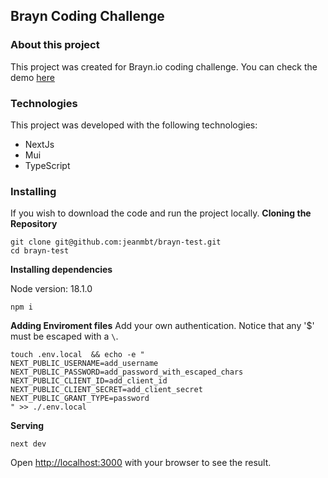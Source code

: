 ## Brayn Coding Challenge

### About this project

This project was created for Brayn.io coding challenge.
You can check the demo [here](https://brayn-test-ky9ta3eax-jeanmbt.vercel.app/)

### Technologies

This project was developed with the following technologies:

- NextJs
- Mui
- TypeScript


### Installing

If you wish to download the code and run the project locally.
**Cloning the Repository**

```
git clone git@github.com:jeanmbt/brayn-test.git
cd brayn-test
```

**Installing dependencies**

Node version: 18.1.0

```
npm i
```

**Adding Enviroment files**
Add your own authentication.
Notice that any '$' must be escaped with a `\`.

```
touch .env.local  && echo -e "
NEXT_PUBLIC_USERNAME=add_username
NEXT_PUBLIC_PASSWORD=add_password_with_escaped_chars
NEXT_PUBLIC_CLIENT_ID=add_client_id
NEXT_PUBLIC_CLIENT_SECRET=add_client_secret
NEXT_PUBLIC_GRANT_TYPE=password
" >> ./.env.local
```


**Serving**
 
```
next dev
```

Open [http://localhost:3000](http://localhost:3000) with your browser to see the result.
